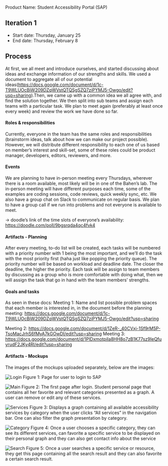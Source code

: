 Product Name: Student Accessibility Portal (SAP)

## Iteration 1
 * Start date: Thursday, January 25
 * End date: Thursday, February 8

## Process
At first, we all meet and introduce ourselves, and started discussing about ideas and exchange information of our strengths and skills. We used a document to aggregate all of our potential ideas(https://docs.google.com/document/d/1c-T9WLUOcBiW209DZqWVstQTQSgSZQ7ziPYMJ5-Owgo/edit?usp=sharing).Then, we came up with a common idea we all agree with, and find the solution together. We then split into sub teams and assign each teams with a particular task. We plan to meet again (preferably at least once every week) and review the work we have done so far.

#### Roles & responsibilities
Currently, everyone in the team has the same roles and responsibilities (brainstorm ideas, talk about how we can make our project possible). However, we will distribute different responsibility to each one of us based on member’s interest and skill-set, some of these roles could be product manager, developers, editors, reviewers, and more.

#### Events
We are planning to have in-person meeting every Thursdays, wherever there is a room available, most likely will be in one of the Bahen’s lab. The in-person meeting will have different purposes each time, some of the examples are coding sessions, code reviews, quick weekly sync, etc. We also have a group chat on Slack to communicate on regular basis. We plan to have a group call if we run into problems and not everyone is available to meet.

-> doodle’s link of the time slots of everyone’s availability: https://doodle.com/poll/9bgsrqda4qc4fvk4

#### Artifacts - Planning
After every meeting, to-do list will be created, each tasks will be numbered with a priority number with 1 being the most important, and we’ll do the task with the most priority first (haha just like popping the priority queue). The priority number will be based on workload and deadline date. The closer the deadline, the higher the priority. Each task will be assign to team members by discussing as a group who is more comfortable with doing what, then we will assign the task that go in hand with the team members’ strengths.

#### Goals and tasks
As seen in these docs:
Meeting 1:
Name and list possible problem spaces that each member is interested in, in the document before the planning meeting: https://docs.google.com/document/d/1c-T9WLUOcBiW209DZqWVstQTQSgSZQ7ziPYMJ5-Owgo/edit?usp=sharing

Meeting 2:
https://docs.google.com/document/d/1ZeR-_40CVxj-1Sf9rM5P-TsoMacJrhS6fMyA7kGOwDI/edit?usp=sharing
Meeting 3:
https://docs.google.com/document/d/1PlDxmotpiIa8HH8o7zB1K77sz9IeQfuyrudF2JKy4RI/edit?usp=sharing

#### Artifacts  - Mockups

The images of the mockups uploaded separately, below are the images:

![Login](./mockups/login-rotate.jpg)
Figure 1: Page for user to login to SAP

![Main](./mockups/main-rotate.jpg)
Figure 2: The first page after login. Student personal page that contains all her favorite and relevant categories presented as a graph. A user can remove or edit any of these services.

![Services](./mockups/services-rotate.jpg)
Figure 3: Displays a graph containing all available accessibility services by category when the user clicks “All services” in the navigation bar. One can also filter the graph presentation by category.

![Category](./mockups/category-rotate.jpg)
Figure 4: Once a user chooses a specific category, they can see its different services, can favorite a specific service to be displayed on their personal graph and they can also get contact info about the service

![Search](./mockups/search-rotate.jpg)
Figure 5: Once a user searches a specific service or resource, they get this page containing all the search result and they can also favorite a certain search result.
